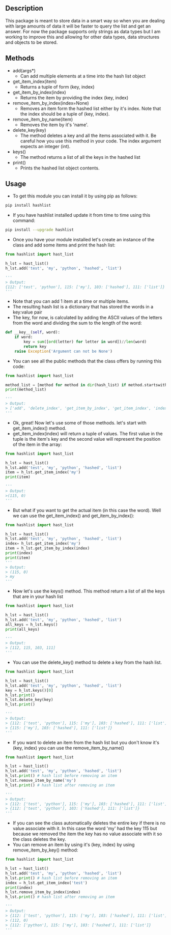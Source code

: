 ## Description

This package is meant to store data in a smart way so when you are dealing with large amounts of data it will be faster to query the list and get an answer. For now the package supports only strings as data types but I am working to improve this and allowing for other data types, data structures and objects to be stored.


## Methods

- add(args*)
  - Can add multiple elements at a time into the hash list object
- get_item_index(item)
  - Returns a tuple of form (key, index)
- get_item_by_index(index)
  - Returns the item by providing the index (key, index)
- remove_item_by_index(index=None)
  - Removes an item form the hashed list either by it's index. Note that the index should be a tuple of (key, index). 
- remove_item_by_name(item)
  - Removes the item by it's 'name'.
- delete_key(key)
	- The method deletes a key and all the items associated with it. Be careful how you use this method in your code. The index argument expects an integer (int).
- keys()
  - The method returns a list of all the keys in the hashed list
- print()
	- Prints the hashed list object contents.


## Usage

- To get this module you can install it by using pip as follows:

```bash
pip install hashlist
```

- If you have hashlist installed update it from time to time using this command:

```bash
pip install --upgrade hashlist
```

- Once you have your module installed let's create an instance of the class and add some items and print the hash list:

```python
from hashlist import hast_list

h_lst = hast_list()
h_lst.add('test', 'my', 'python', 'hashed', 'list')

'''
> Output:
{112: ['test', 'python'], 115: ['my'], 103: ['hashed'], 111: ['list']}
'''
```

- Note that you can add 1 item at a time or multiple items.
- The resulting hash list is a dictionary that has stored the words in a key:value pair
- The key, for now, is calculated by adding the ASCII values of the letters from the word and dividing the sum to the length of the word:

```python
def __key__(self, word):
    if word:
        key = sum([ord(letter) for letter in word])//len(word)
        return key
    raise Exception('Argument can not be None')
```

- You can see all the public methods that the class offers by running this code:

```python
from hashlist import hast_list

method_list = [method for method in dir(hash_list) if method.startswith('_') is False]
print(method_list)

'''
> Output:
> ['add', 'delete_index', 'get_item_by_index', 'get_item_index', 'indexes', 'print', 'remove_item_by_index', 'remove_item_by_name']
'''
```

- Ok, great! Now let's use some of those methods. let's start with get_item_index() method.
- get_item_index(index) will return a tuple of values. The first value in
the tuple is the item's key and the second value will represent the position of the
item in the array:

```python
from hashlist import hast_list

h_lst = hast_list()
h_lst.add('test', 'my', 'python', 'hashed', 'list')
item = h_lst.get_item_index('my')
print(item)

'''
> Output:
>(115, 0)
'''
```

- But what if you want to get the actual item (in this case the word). Well we can use the get_item_index() and get_item_by_index():
```python
from hashlist import hast_list

h_lst = hast_list()
h_lst.add('test', 'my', 'python', 'hashed', 'list')
index= h_lst.get_item_index('my')
item = h_lst.get_item_by_index(index)
print(index)
print(item)
'''
> Output:
> (115, 0)
> my
'''
```

- Now let's use the keys() method. This method return a list of all the keys that are in your hash list
```python
from hashlist import hast_list

h_lst = hast_list()
h_lst.add('test', 'my', 'python', 'hashed', 'list')
all_keys = h_lst.keys()
print(all_keys)

'''
> Output:
> [112, 115, 103, 111]
'''
```

- You can use the delete_key() method to delete a key from the hash list. 
```python
from hashlist import hast_list

h_lst = hast_list()
h_lst.add('test', 'my', 'python', 'hashed', 'list')
key = h_lst.keys()[0]
h_lst.print()
h_lst.delete_key(key)
h_lst.print()

'''
> Output:
> {112: ['test', 'python'], 115: ['my'], 103: ['hashed'], 111: ['list']}
> {115: ['my'], 103: ['hashed'], 111: ['list']}
'''
```


- If you want to delete an item from the hash list but you don't know it's (key, index) you can use the remove_item_by_name()
```python
from hashlist import hast_list

h_lst = hast_list()
h_lst.add('test', 'my', 'python', 'hashed', 'list')
h_lst.print() # hash list before removing an item
h_lst.remove_item_by_name('my')
h_lst.print() # hash list after removing an item

'''
> Output:
> {112: ['test', 'python'], 115: ['my'], 103: ['hashed'], 111: ['list']}
> {112: ['test', 'python'], 103: ['hashed'], 111: ['list']}
'''
```

- If you can see the class automatically deletes the entire key if there is no value associate with it. In this case the word 'my' had the key 115 but because we removed the item the key has no value associate with it so the class deletes the key.
- You can remove an item by using it's (key, index) by using remove_item_by_key() method:
```python
from hashlist import hast_list

h_lst = hast_list()
h_lst.add('test', 'my', 'python', 'hashed', 'list')
h_lst.print() # hash list before removing an item
index = h_lst.get_item_index('test')
print(index)
h_lst.remove_item_by_index(index)
h_lst.print() # hash list after removing an item

'''
> Output:
> {112: ['test', 'python'], 115: ['my'], 103: ['hashed'], 111: ['list']}
> (112, 0)
> {112: ['python'], 115: ['my'], 103: ['hashed'], 111: ['list']}
'''
```

